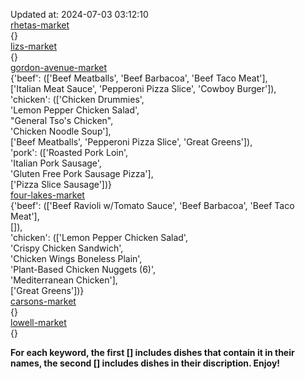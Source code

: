 Updated at: 2024-07-03 03:12:10  
[rhetas-market](https://wisc-housingdining.nutrislice.com/menu/rhetas-market/dinner/2024-07-03)  
{}  
[lizs-market](https://wisc-housingdining.nutrislice.com/menu/lizs-market/dinner/2024-07-03)  
{}  
[gordon-avenue-market](https://wisc-housingdining.nutrislice.com/menu/gordon-avenue-market/dinner/2024-07-03)  
{'beef': (['Beef Meatballs', 'Beef Barbacoa', 'Beef Taco Meat'],  
          ['Italian Meat Sauce', 'Pepperoni Pizza Slice', 'Cowboy Burger']),  
 'chicken': (['Chicken Drummies',  
              'Lemon Pepper Chicken Salad',  
              "General Tso's Chicken",  
              'Chicken Noodle Soup'],  
             ['Beef Meatballs', 'Pepperoni Pizza Slice', 'Great Greens']),  
 'pork': (['Roasted Pork Loin',  
           'Italian Pork Sausage',  
           'Gluten Free Pork Sausage Pizza'],  
          ['Pizza Slice Sausage'])}  
[four-lakes-market](https://wisc-housingdining.nutrislice.com/menu/four-lakes-market/dinner/2024-07-03)  
{'beef': (['Beef Ravioli w/Tomato Sauce', 'Beef Barbacoa', 'Beef Taco Meat'],  
          []),  
 'chicken': (['Lemon Pepper Chicken Salad',  
              'Crispy Chicken Sandwich',  
              'Chicken Wings Boneless Plain',  
              'Plant-Based Chicken Nuggets (6)',  
              'Mediterranean Chicken'],  
             ['Great Greens'])}  
[carsons-market](https://wisc-housingdining.nutrislice.com/menu/carsons-market/dinner/2024-07-03)  
{}  
[lowell-market](https://wisc-housingdining.nutrislice.com/menu/lowell-market/dinner/2024-07-03)  
{}  
  
**For each keyword, the first [] includes dishes that contain it in their names, the second [] includes dishes in their discription. Enjoy!**  

